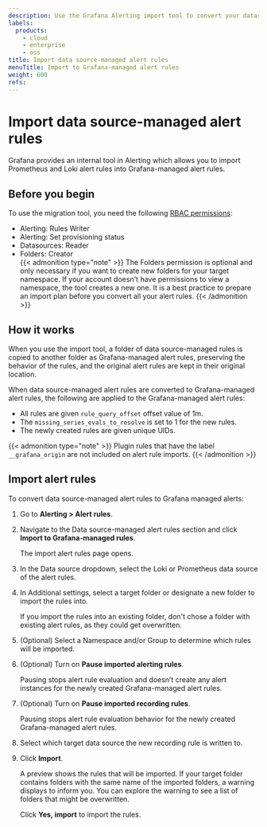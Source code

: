 ```yaml
---
description: Use the Grafana Alerting import tool to convert your datasource managed alert rules into Grafana managed alert rules
labels:
  products:
    - cloud
    - enterprise
    - oss
title: Import data source-managed alert rules
menuTitle: Import to Grafana-managed alert rules
weight: 600
refs:
---
```


# Import data source-managed alert rules

Grafana provides an internal tool in Alerting which allows you to import Prometheus and Loki alert rules into Grafana-managed alert rules.

## Before you begin

To use the migration tool, you need the following [RBAC permissions](/docs/grafana/latest/administration/roles-and-permissions/access-control/):

- Alerting: Rules Writer
- Alerting: Set provisioning status
- Datasources: Reader
- Folders: Creator  
  {{< admonition type="note" >}}
  The Folders permission is optional and only necessary if you want to create new folders for your target namespace. If your account doesn't have permissions to view a namespace, the tool creates a new one. It is a best practice to prepare an import plan before you convert all your alert rules.
  {{< /admonition >}}

## How it works

When you use the import tool, a folder of data source-managed rules is copied to another folder as Grafana-managed alert rules, preserving the behavior of the rules, and the original alert rules are kept in their original location.

When data source-managed alert rules are converted to Grafana-managed alert rules, the following are applied to the Grafana-managed alert rules:

- All rules are given `rule_query_offset` offset value of 1m.
- The `missing_series_evals_to_resolve` is set to 1 for the new rules.
- The newly created rules are given unique UIDs.

{{< admonition type="note" >}}
Plugin rules that have the label `__grafana_origin` are not included on alert rule imports.
{{< /admonition >}}

## Import alert rules

To convert data source-managed alert rules to Grafana managed alerts:

1. Go to **Alerting > Alert rules**.

1. Navigate to the Data source-managed alert rules section and click **Import to Grafana-managed rules**.

   The import alert rules page opens.

1. In the Data source dropdown, select the Loki or Prometheus data source of the alert rules.

1. In Additional settings, select a target folder or designate a new folder to import the rules into.

   If you import the rules into an existing folder, don't chose a folder with existing alert rules, as they could get overwritten.

1. (Optional) Select a Namespace and/or Group to determine which rules will be imported.

1. (Optional) Turn on **Pause imported alerting rules**.

   Pausing stops alert rule evaluation and doesn’t create any alert instances for the newly created Grafana-managed alert rules.

1. (Optional) Turn on **Pause imported recording rules**.

   Pausing stops alert rule evaluation behavior for the newly created Grafana-managed alert rules.

1. Select which target data source the new recording rule is written to.

1. Click **Import**.

   A preview shows the rules that will be imported. If your target folder contains folders with the same name of the imported folders, a warning displays to inform you. You can explore the warning to see a list of folders that might be overwritten.

   Click **Yes, import** to import the rules.
